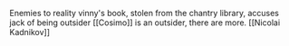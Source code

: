 Enemies to reality
vinny's book, stolen from the chantry library, accuses jack of being outsider
[[Cosimo]] is an outsider, there are more.
[[Nicolai Kadnikov]]